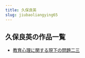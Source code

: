 ```yaml
---
title: 久保良英
slug: jiubaoliangying65
---
```


## 久保良英の作品一覧

- [教育心理に関する現下の問題二三](jiaoyuxinlinigu-6a0)
